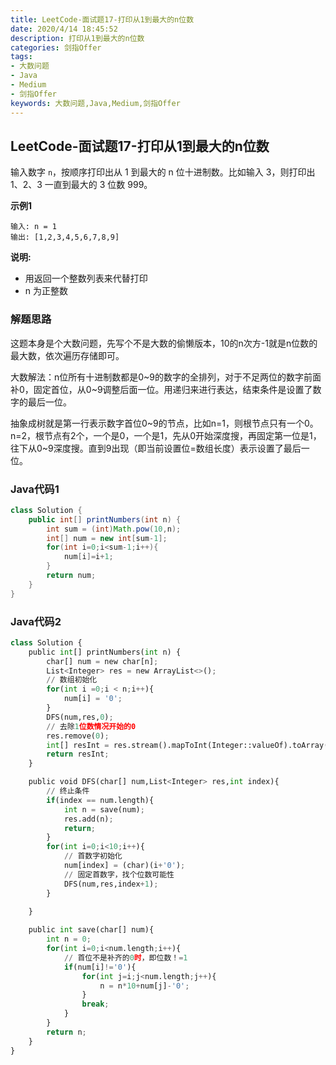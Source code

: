```yaml
---
title: LeetCode-面试题17-打印从1到最大的n位数
date: 2020/4/14 18:45:52
description: 打印从1到最大的n位数
categories: 剑指Offer
tags: 
- 大数问题
- Java
- Medium
- 剑指Offer
keywords: 大数问题,Java,Medium,剑指Offer
---
```


## LeetCode-面试题17-打印从1到最大的n位数

输入数字 `n`，按顺序打印出从 1 到最大的 n 位十进制数。比如输入 3，则打印出 1、2、3 一直到最大的 3 位数 999。

 <!--more-->

**示例1**

```
输入: n = 1
输出: [1,2,3,4,5,6,7,8,9]
```

**说明:**

- 用返回一个整数列表来代替打印
- n 为正整数

### 解题思路

这题本身是个大数问题，先写个不是大数的偷懒版本，10的n次方-1就是n位数的最大数，依次遍历存储即可。

大数解法：n位所有十进制数都是0~9的数字的全排列，对于不足两位的数字前面补0，固定首位，从0~9调整后面一位。用递归来进行表达，结束条件是设置了数字的最后一位。

抽象成树就是第一行表示数字首位0~9的节点，比如n=1，则根节点只有一个0。n=2，根节点有2个，一个是0，一个是1，先从0开始深度搜，再固定第一位是1，往下从0~9深度搜。直到9出现（即当前设置位=数组长度）表示设置了最后一位。

### Java代码1

```java
class Solution {
    public int[] printNumbers(int n) {
        int sum = (int)Math.pow(10,n);
        int[] num = new int[sum-1];
        for(int i=0;i<sum-1;i++){
            num[i]=i+1;
        }
        return num;
    }
}
```

### Java代码2

```python
class Solution {
    public int[] printNumbers(int n) {
        char[] num = new char[n];
        List<Integer> res = new ArrayList<>();
        // 数组初始化
        for(int i =0;i < n;i++){
            num[i] = '0';
        }
        DFS(num,res,0);
        // 去除1位数情况开始的0
        res.remove(0);
        int[] resInt = res.stream().mapToInt(Integer::valueOf).toArray();
        return resInt;
    }

    public void DFS(char[] num,List<Integer> res,int index){
        // 终止条件
        if(index == num.length){
            int n = save(num);
            res.add(n);
            return;
        }
        for(int i=0;i<10;i++){
            // 首数字初始化
            num[index] = (char)(i+'0');
            // 固定首数字，找个位数可能性
            DFS(num,res,index+1);
        }
            
    }

    public int save(char[] num){
        int n = 0;
        for(int i=0;i<num.length;i++){
            // 首位不是补齐的0时，即位数！=1
            if(num[i]!='0'){
                for(int j=i;j<num.length;j++){
                    n = n*10+num[j]-'0';
                }
                break;
            }
        }
        return n;
    }
}
```

